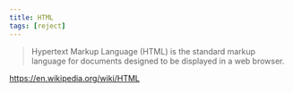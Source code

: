 ```yaml
---
title: HTML
tags: [reject]
---
```


> Hypertext Markup Language (HTML) is the standard markup language for documents
> designed to be displayed in a web browser.

<https://en.wikipedia.org/wiki/HTML>
